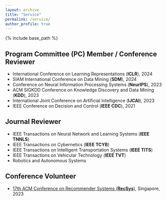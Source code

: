 ```yaml
---
layout: archive
title: "Service"
permalink: /service/
author_profile: true
---
```


{% include base_path %}

## Program Committee (PC) Member / Conference Reviewer
- International Conference on Learning Representations (**ICLR**), 2024
- SIAM International Conference on Data Mining (**SDM**), 2024
- Conference on Neural Information Processing Systems (**NeurIPS**), 2023
- ACM SIGKDD Conference on Knowledge Discovery and Data Mining (**KDD**), 2023
- International Joint Conference on Artificial Intelligence (**IJCAI**), 2023
- IEEE Conference on Decision and Control (**IEEE CDC**), 2021

## Journal Reviewer
- IEEE Transactions on Neural Network and Learning Systems (**IEEE TNNLS**)
- IEEE Transactions on Cybernetics (**IEEE TCYB**)
- IEEE Transactions on Intelligent Transportation Systems (**IEEE TITS**)
- IEEE Transactions on Vehicular Technology (**IEEE TVT**)
- Robotics and Autonomous Systems

## Conference Volunteer
- [17th ACM Conference on Recommender Systems (**RecSys**)](https://recsys.acm.org/recsys23/), Singapore, 2023
